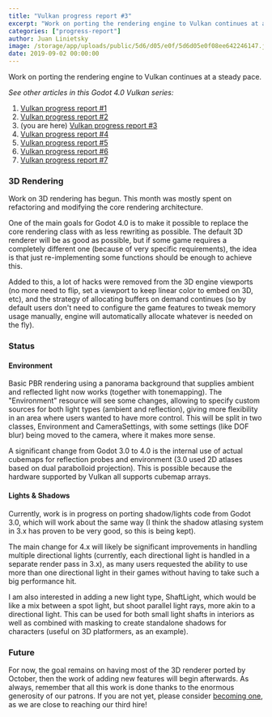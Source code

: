 ```yaml
---
title: "Vulkan progress report #3"
excerpt: "Work on porting the rendering engine to Vulkan continues at a steady pace."
categories: ["progress-report"]
author: Juan Linietsky
image: /storage/app/uploads/public/5d6/d05/e0f/5d6d05e0f08ee642246147.jpeg
date: 2019-09-02 00:00:00
---
```


Work on porting the rendering engine to Vulkan continues at a steady pace.

*See other articles in this Godot 4.0 Vulkan series:*

1. [Vulkan progress report #1](https://godotengine.org/article/vulkan-progress-report-1)
2. [Vulkan progress report #2](https://godotengine.org/article/vulkan-progress-report-2)
3. (you are here) [Vulkan progress report #3](https://godotengine.org/article/vulkan-progress-report-3)
4. [Vulkan progress report #4](https://godotengine.org/article/vulkan-progress-report-4)
5. [Vulkan progress report #5](https://godotengine.org/article/vulkan-progress-report-5)
6. [Vulkan progress report #6](https://godotengine.org/article/vulkan-progress-report-6)
7. [Vulkan progress report #7](https://godotengine.org/article/vulkan-progress-report-7)

### 3D Rendering

Work on 3D rendering has begun. This month was mostly spent on refactoring and modifying the core rendering architecture.

One of the main goals for Godot 4.0 is to make it possible to replace the core rendering class with as less rewriting as possible. The default 3D renderer will be as good as possible, but if some game requires a completely different one (because of very specific requirements), the idea is that just re-implementing some functions should be enough to achieve this.

Added to this, a lot of hacks were removed from the 3D engine viewports (no more need to flip, set a viewport to keep linear color to embed on 3D, etc), and the strategy of allocating buffers on demand continues (so by default users don't need to configure the game features to tweak memory usage manually, engine will automatically allocate whatever is needed on the fly).

### Status

#### Environment

Basic PBR rendering using a panorama background that supplies ambient and reflected light now works (together with tonemapping). The "Environment" resource will see some changes, allowing to specify custom sources for both light types (ambient and reflection), giving more flexibility in an area where users wanted to have more control. This will be split in two classes, Environment and CameraSettings, with some settings (like DOF blur) being moved to the camera, where it makes more sense.

A significant change from Godot 3.0 to 4.0 is the internal use of actual cubemaps for reflection probes and environment (3.0 used 2D atlases based on dual parabolloid projection). This is possible because the hardware supported by Vulkan all supports cubemap arrays.

#### Lights & Shadows

Currently, work is in progress on porting shadow/lights code from Godot 3.0, which will work about the same way (I think the shadow atlasing system in 3.x has proven to be very good, so this is being kept).

The main change for 4.x will likely be significant improvements in handling multiple directional lights (currently, each directional light is handled in a separate render pass in 3.x), as many users requested the ability to use more than one directional light in their games without having to take such a big performance hit.

I am also interested in adding a new light type, ShaftLight, which would be like a mix between a spot light, but shoot parallel light rays, more akin to a directional light. This can be used for both small light shafts in interiors as well as combined with masking to create standalone shadows for characters (useful on 3D platformers, as an example).

### Future

For now, the goal remains on having most of the 3D renderer ported by October, then the work of adding new features will begin afterwards. As always, remember that all this work is done thanks to the enormous generosity of our patrons. If you are not yet, please consider [becoming one](https://www.patreon.com/godotengine), as we are close to reaching our third hire!
